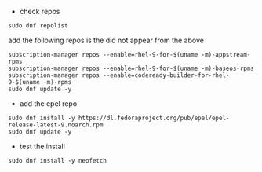 * check repos
```
sudo dnf repolist
```

add the following repos is the did not appear from the above 
```
subscription-manager repos --enable=rhel-9-for-$(uname -m)-appstream-rpms
subscription-manager repos --enable=rhel-9-for-$(uname -m)-baseos-rpms
subscription-manager repos --enable=codeready-builder-for-rhel-9-$(uname -m)-rpms
sudo dnf update -y
```

* add the epel repo
```
sudo dnf install -y https://dl.fedoraproject.org/pub/epel/epel-release-latest-9.noarch.rpm
sudo dnf update -y
```

* test the install
```
sudo dnf install -y neofetch
```
